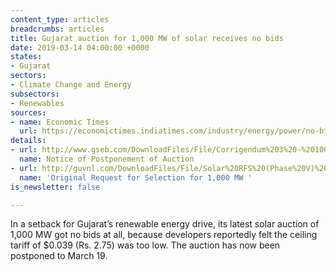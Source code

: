 ```yaml
---
content_type: articles
breadcrumbs: articles
title: Gujarat auction for 1,000 MW of solar receives no bids
date: 2019-03-14 04:00:00 +0000
states:
- Gujarat
sectors:
- Climate Change and Energy
subsectors:
- Renewables
sources:
- name: Economic Times
  url: https://economictimes.indiatimes.com/industry/energy/power/no-bids-for-gujarat-solar-auction-due-to-low-tariff/articleshow/68295887.cms
details:
- url: http://www.gseb.com/DownloadFiles/File/Corrigendum%203%20-%201000%20MW%20Dholera%20Solar%20Park%20Tender%20(Phase%20V).pdf
  name: Notice of Postponement of Auction
- url: http://guvnl.com/DownloadFiles/File/Solar%20RFS%20(Phase%20V)%20Dholera%20dtd%2016_01_2019.pdf
  name: 'Original Request for Selection for 1,000 MW '
is_newsletter: false

---
```

In a setback for Gujarat’s renewable energy drive, its latest solar auction of 1,000 MW got no bids at all, because developers reportedly felt the ceiling tariff of $0.039 (Rs. 2.75) was too low. The auction has now been postponed to March 19.
